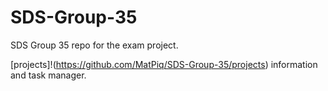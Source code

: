 # SDS-Group-35
SDS Group 35 repo for the exam project. 

[projects]!(https://github.com/MatPiq/SDS-Group-35/projects) information and task manager.
